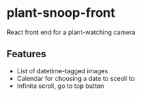 # plant-snoop-front
React front end for a plant-watching camera

## Features
* List of datetime-tagged images
* Calendar for choosing a date to sceoll to
* Infinite scroll, go to top button
